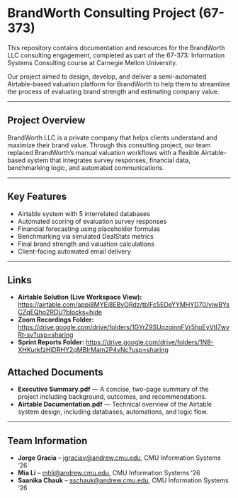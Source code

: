 # BrandWorth Consulting Project (67-373)

This repository contains documentation and resources for the BrandWorth LLC consulting engagement, completed as part of the 67-373: Information Systems Consulting course at Carnegie Mellon University.

Our project aimed to design, develop, and deliver a semi-automated Airtable-based valuation platform for BrandWorth to help them to streamline the process of evaluating brand strength and estimating company value.

---

## Project Overview

BrandWorth LLC is a private company that helps clients understand and maximize their brand value. Through this consulting project, our team replaced BrandWorth’s manual valuation workflows with a flexible Airtable-based system that integrates survey responses, financial data, benchmarking logic, and automated communications.

---

## Key Features

- Airtable system with 5 interrelated databases
- Automated scoring of evaluation survey responses
- Financial forecasting using placeholder formulas
- Benchmarking via simulated DealStats metrics
- Final brand strength and valuation calculations
- Client-facing automated email delivery

---

## Links

- **Airtable Solution (Live Workspace View):** https://airtable.com/appi8MYEi8EBvORdz/tblFc5EDeYYMHYD70/viwBYsCZqEQho2RDU?blocks=hide
- **Zoom Recordings Folder:** https://drive.google.com/drive/folders/1GYrZ9SUqzoinnFVr5hoEyVtI7wvRt-sv?usp=sharing
- **Sprint Reports Folder:** https://drive.google.com/drive/folders/1N8-XHKurkfzHjDRHY2qMBIrMam2P4vNc?usp=sharing

## Attached Documents

- **Executive Summary.pdf** — A concise, two-page summary of the project including background, outcomes, and recommendations.
- **Airtable Documentation.pdf** — Technical overview of the Airtable system design, including databases, automations, and logic flow.

---

## Team Information

- **Jorge Gracia** – jgraciav@andrew.cmu.edu, CMU Information Systems ‘26  
- **Mia Li** – mhli@andrew.cmu.edu, CMU Information Systems ‘26  
- **Saanika Chauk** – sschauk@andrew.cmu.edu, CMU Information Systems ‘26
